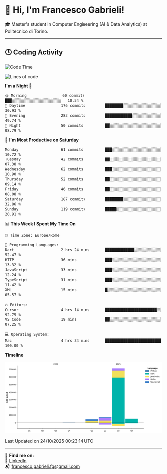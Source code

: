 # 👋 Hi, I'm Francesco Gabrieli!

🎓 Master's student in Computer Engineering (AI & Data Analytics) at Politecnico di Torino.  

---

## 🕒 Coding Activity

<!--START_SECTION:waka-->
![Code Time](http://img.shields.io/badge/Code%20Time-157%20hrs%2042%20mins-blue)

![Lines of code](https://img.shields.io/badge/From%20Hello%20World%20I%27ve%20Written-873.3%20thousand%20lines%20of%20code-blue)

**I'm a Night 🦉** 

```text
🌞 Morning                60 commits          ███░░░░░░░░░░░░░░░░░░░░░░   10.54 % 
🌆 Daytime                176 commits         ████████░░░░░░░░░░░░░░░░░   30.93 % 
🌃 Evening                283 commits         ████████████░░░░░░░░░░░░░   49.74 % 
🌙 Night                  50 commits          ██░░░░░░░░░░░░░░░░░░░░░░░   08.79 % 
```
📅 **I'm Most Productive on Saturday** 

```text
Monday                   61 commits          ███░░░░░░░░░░░░░░░░░░░░░░   10.72 % 
Tuesday                  42 commits          ██░░░░░░░░░░░░░░░░░░░░░░░   07.38 % 
Wednesday                62 commits          ███░░░░░░░░░░░░░░░░░░░░░░   10.90 % 
Thursday                 52 commits          ██░░░░░░░░░░░░░░░░░░░░░░░   09.14 % 
Friday                   46 commits          ██░░░░░░░░░░░░░░░░░░░░░░░   08.08 % 
Saturday                 187 commits         ████████░░░░░░░░░░░░░░░░░   32.86 % 
Sunday                   119 commits         █████░░░░░░░░░░░░░░░░░░░░   20.91 % 
```


📊 **This Week I Spent My Time On** 

```text
🕑︎ Time Zone: Europe/Rome

💬 Programming Languages: 
Dart                     2 hrs 24 mins       █████████████░░░░░░░░░░░░   52.47 % 
HTTP                     36 mins             ███░░░░░░░░░░░░░░░░░░░░░░   13.32 % 
JavaScript               33 mins             ███░░░░░░░░░░░░░░░░░░░░░░   12.24 % 
TypeScript               31 mins             ███░░░░░░░░░░░░░░░░░░░░░░   11.42 % 
XML                      15 mins             █░░░░░░░░░░░░░░░░░░░░░░░░   05.57 % 

🔥 Editors: 
Cursor                   4 hrs 14 mins       ███████████████████████░░   92.75 % 
VS Code                  19 mins             ██░░░░░░░░░░░░░░░░░░░░░░░   07.25 % 

💻 Operating System: 
Mac                      4 hrs 34 mins       █████████████████████████   100.00 % 
```

**Timeline**

![Lines of Code chart](https://raw.githubusercontent.com/francescogabrieli/francescogabrieli/main/assets/bar_graph.png)


 Last Updated on 24/10/2025 00:23:14 UTC
<!--END_SECTION:waka-->


---



🔗 **Find me on:**  
💼 [LinkedIn](https://www.linkedin.com/in/francesco-gabrieli)  
📬 francesco.gabrieli.fg@gmail.com  




